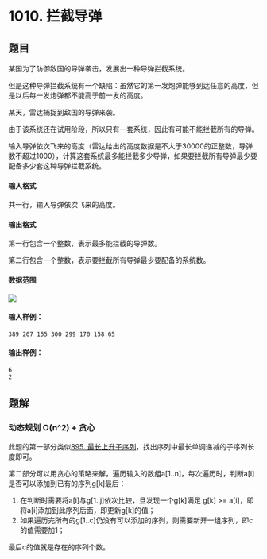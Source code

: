 # 1010. 拦截导弹

## 题目

某国为了防御敌国的导弹袭击，发展出一种导弹拦截系统。

但是这种导弹拦截系统有一个缺陷：虽然它的第一发炮弹能够到达任意的高度，但是以后每一发炮弹都不能高于前一发的高度。

某天，雷达捕捉到敌国的导弹来袭。

由于该系统还在试用阶段，所以只有一套系统，因此有可能不能拦截所有的导弹。

输入导弹依次飞来的高度（雷达给出的高度数据是不大于30000的正整数，导弹数不超过1000），计算这套系统最多能拦截多少导弹，如果要拦截所有导弹最少要配备多少套这种导弹拦截系统。

#### 输入格式

共一行，输入导弹依次飞来的高度。

#### 输出格式

第一行包含一个整数，表示最多能拦截的导弹数。

第二行包含一个整数，表示要拦截所有导弹最少要配备的系统数。

#### 数据范围

![](http://latex.codecogs.com/gif.latex?\\1%20\leq%20N%20\leq%201000)

#### 输入样例：

```
389 207 155 300 299 170 158 65
```

#### 输出样例：

```
6
2
```

## 题解

### 动态规划 O(n^2) + 贪心

此题的第一部分类似[895. 最长上升子序列](https://github.com/shaqsnake/coding-practice/blob/master/src/acwing/0895/)，找出序列中最长单调递减的子序列长度即可。

第二部分可以用贪心的策略来解，遍历输入的数组a[1..n]，每次遍历时，判断a[i]是否可以添加到已有的序列g[k]最后：

1. 在判断时需要将a[i]与g[1..j]依次比较，旦发现一个g[k]满足 g[k] >= a[i]，即将a[i]添加到此序列后面，即更新g[k]的值；
2. 如果遍历完所有的g[1..c]仍没有可以添加的序列，则需要新开一组序列，即c的值需要加1；

最后c的值就是存在的序列个数。
